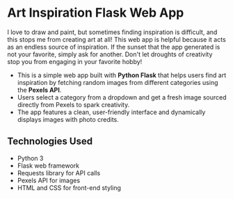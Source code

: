 # Art Inspiration Flask Web App

I love to draw and paint, but sometimes finding inspiration is difficult, and this stops me from creating art at all! This web app is helpful because it acts as an endless source of inspiration. If the sunset that the app generated is not your favorite, simply ask for another. Don't let droughts of creativity stop you from engaging in your favorite hobby!

- This is a simple web app built with **Python Flask** that helps users find art inspiration by fetching random images from different categories using the **Pexels API**.
- Users select a category from a dropdown and get a fresh image sourced directly from Pexels to spark creativity.
- The app features a clean, user-friendly interface and dynamically displays images with photo credits.

## Technologies Used

- Python 3
- Flask web framework
- Requests library for API calls
- Pexels API for images
- HTML and CSS for front-end styling